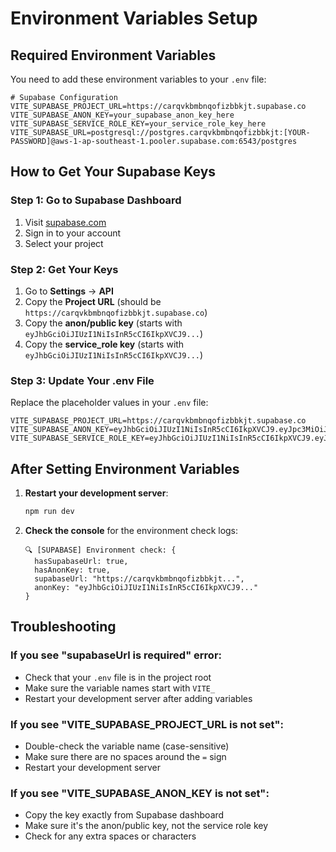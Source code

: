 # Environment Variables Setup

## Required Environment Variables

You need to add these environment variables to your `.env` file:

```env
# Supabase Configuration
VITE_SUPABASE_PROJECT_URL=https://carqvkbmbnqofizbbkjt.supabase.co
VITE_SUPABASE_ANON_KEY=your_supabase_anon_key_here
VITE_SUPABASE_SERVICE_ROLE_KEY=your_service_role_key_here
VITE_SUPABASE_URL=postgresql://postgres.carqvkbmbnqofizbbkjt:[YOUR-PASSWORD]@aws-1-ap-southeast-1.pooler.supabase.com:6543/postgres
```

## How to Get Your Supabase Keys

### Step 1: Go to Supabase Dashboard
1. Visit [supabase.com](https://supabase.com)
2. Sign in to your account
3. Select your project

### Step 2: Get Your Keys
1. Go to **Settings** → **API**
2. Copy the **Project URL** (should be `https://carqvkbmbnqofizbbkjt.supabase.co`)
3. Copy the **anon/public key** (starts with `eyJhbGciOiJIUzI1NiIsInR5cCI6IkpXVCJ9...`)
4. Copy the **service_role key** (starts with `eyJhbGciOiJIUzI1NiIsInR5cCI6IkpXVCJ9...`)

### Step 3: Update Your .env File
Replace the placeholder values in your `.env` file:

```env
VITE_SUPABASE_PROJECT_URL=https://carqvkbmbnqofizbbkjt.supabase.co
VITE_SUPABASE_ANON_KEY=eyJhbGciOiJIUzI1NiIsInR5cCI6IkpXVCJ9.eyJpc3MiOiJzdXBhYmFzZSIsInJlZiI6ImNhcnF2a2JtYm5xb2ZpemJia2p0Iiwicm9sZSI6ImFub24iLCJpYXQiOjE3MzQ5NzI4MDAsImV4cCI6MjA1MDU0ODgwMH0.abc123...
VITE_SUPABASE_SERVICE_ROLE_KEY=eyJhbGciOiJIUzI1NiIsInR5cCI6IkpXVCJ9.eyJpc3MiOiJzdXBhYmFzZSIsInJlZiI6ImNhcnF2a2JtYm5xb2ZpemJia2p0Iiwicm9sZSI6InNlcnZpY2Vfcm9sZSIsImlhdCI6MTczNDk3MjgwMCwiZXhwIjoyMDUwNTQ4ODAwfQ.xyz789...
```

## After Setting Environment Variables

1. **Restart your development server**:
   ```bash
   npm run dev
   ```

2. **Check the console** for the environment check logs:
   ```
   🔍 [SUPABASE] Environment check: {
     hasSupabaseUrl: true,
     hasAnonKey: true,
     supabaseUrl: "https://carqvkbmbnqofizbbkjt...",
     anonKey: "eyJhbGciOiJIUzI1NiIsInR5cCI6IkpXVCJ9..."
   }
   ```

## Troubleshooting

### If you see "supabaseUrl is required" error:
- Check that your `.env` file is in the project root
- Make sure the variable names start with `VITE_`
- Restart your development server after adding variables

### If you see "VITE_SUPABASE_PROJECT_URL is not set":
- Double-check the variable name (case-sensitive)
- Make sure there are no spaces around the `=` sign
- Restart your development server

### If you see "VITE_SUPABASE_ANON_KEY is not set":
- Copy the key exactly from Supabase dashboard
- Make sure it's the anon/public key, not the service role key
- Check for any extra spaces or characters

